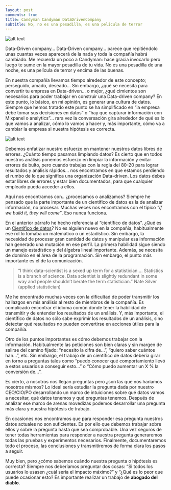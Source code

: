 ```yaml
---
layout: post
comments: true
title: Candyman Candyman DataDrivenCompany
subtitle: No, no es una pesadilla, es una película de terror
---
```


![alt text](http://ia.media-imdb.com/images/M/MV5BMTYzOTk5MDMwNl5BMl5BanBnXkFtZTcwMTE0MDIyMQ@@._V1_SY317_CR2,0,214,317_AL_.jpg "Candyman Movie")

Data-Driven company… Data-Driven company… parece que repitiéndolo unas cuantas veces aparecerá de la nada y toda la compañía habrá cambiado. Me recuerda un poco a Candyman: hace gracia invocarlo pero luego te sume en la mayor pesadilla de tu vida. No es una pesadilla de una noche, es una película de terror y encima de las buenas. 

En nuestra compañía llevamos tiempo alrededor de este concepto; perseguido, amado, deseado… Sin embargo, ¿qué se necesita para convertir tu empresa en Data-driven… o mejor, ¿qué cimientos son necesarios para poder trabajar en construir una Data-driven company? En este punto, lo básico, en mi opinión, es generar una cultura de datos. Siempre que hemos tratado este punto se ha simplificado en “la empresa debe tomar sus decisiones en datos” o “hay que capturar información con Mixpanel o analytics”… rara vez la conversación gira alrededor de qué es lo que vamos a analizar, cómo lo vamos a hacer y, más importante, cómo va a cambiar la empresa si nuestra hipótesis es correcta.

![alt text](http://www.odditysoftware.com/_images/sell-your-database.jpg "DataBase")

Debemos enfatizar nuestro esfuerzo en mantener nuestros datos libres de errores. ¿Cuánto tiempo pasamos limpiando datos? Es cierto que en todos nuestros análisis ponemos esfuerzo en limpiar la información y evitar errores de bulto, pero cuando trabajas con la regla del 80-20 para lograr resultados y análisis rápidos… nos encontramos en que estamos perdiendo el rumbo de lo que significa una organización Data-driven. Los datos debes estar libres de errores y estar bien documentados, para que cualquier empleado pueda acceder a ellos. 

Aquí nos encontramos con.. ¿procesamos o analizamos? Siempre he pensado que la parte importante de un científico de datos es la de analizar información, no procesar. Muchas veces nos encontramos con el típico *“if we build it, they will come”*. Eso nunca funciona. 

En el anterior párrafo he hecho referencia al “científico de datos”. ¿Qué es un [Científico de datos](https://hbr.org/2012/10/data-scientist-the-sexiest-job-of-the-21st-century/)? No es alguien nuevo en la compañía, habitualmente ese rol lo tomaba un matemático o un estadístico. Sin embargo, la necesidad de procesar gran cantidad de datos y manipular esa información han generado una mutación en ese perfil. La primera habilidad sigue siendo un manejo estadístico y del álgebra lineal importante. Además, se necesita de dominio en el área de la programación. Sin embargo, el punto más importante es el de la comunicación. 

>“I think data-scientist is a sexed up term for a statistician…. Statistics is a branch of science. Data scientist is slightly redundant in some way and people shouldn’t berate the term statistician.”
Nate Silver (applied statistician)

Me he encontrado muchas veces con la dificultad de poder transmitir los hallazgos en mis análisis al resto de miembros de la compañía. Es complicado encontrar el idioma común donde tener la habilidad de transmitir y de entender los resultados de un análisis.  Y, más importante, el científico de datos no sólo sabe exprimir los resultados de un análisis, sino detectar qué resultados no pueden convertirse en acciones útiles para la compañía.

Otro de los puntos importantes es cómo debemos trabajar con la información. Habitualmente las peticiones son bien claras y sin margen de salirse del camino fijado: “necesito la cifra de…”, “quiero saber cuántos han…”, etc. Sin embargo, el trabajo de un científico de datos debería girar en torno a preguntas tales como “puedo conocer qué comportamiento llevó a estos usuarios a conseguir esto…” o “Cómo puedo aumentar un X % la conversión de…”. 

Es cierto, a nosotros nos llegan preguntas pero ¿son las que nos haríamos nosotros mismos? Lo ideal sería estudiar la pregunta dada por nuestro CEO/CIO/PO desarrollando un marco de intuiciones sobre qué datos vamos a necesitar, qué datos tenemos y qué preguntas tenemos. Después de analizar ese marco de arenas movedizas podemos desarrollar una pregunta más clara y nuestra hipótesis de trabajo. 

En ocasiones nos encontramos que para responder esa pregunta nuestros datos actuales no son suficientes. Es por ello que debemos trabajar sobre ellos y sobre la pregunta hasta que sea comprobable. Una vez seguros de tener todas herramientas para responder a nuestra pregunta generaremos todas las pruebas y experimentos necesarios. Finalmente, documentaremos todo el proceso, las conclusiones y transmitiremos de forma clara los pasos a seguir. 

Muy bien, pero ¿cómo sabemos cuándo nuestra pregunta o hipótesis es correcta? Siempre nos deberíamos preguntar dos cosas: “Si todos los usuarios lo usasen ¿cuál sería el impacto máximo?” y “¿Qué es lo peor que puede ocasionar esto? Es importante realizar un trabajo de **abogado del diablo**. 




